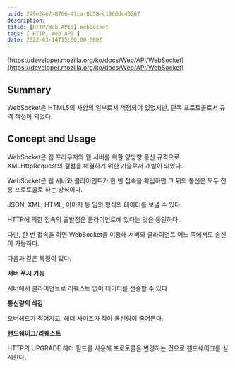 ```yaml
---
uuid: 249e24e7-8766-41ca-8b58-c190ddc40267
description: 
title: [HTTP/Web APIs] WebSocket
tags: [ HTTP, Web API ]
date: 2022-03-14T15:00:00.000Z
---
```









[https://developer.mozilla.org/ko/docs/Web/API/WebSocket](https://developer.mozilla.org/ko/docs/Web/API/WebSocket)

## Summary

WebSocket은 HTML5의 사양의 일부로서 책정되어 있었지만, 단독 프로토콜로서 규격 책정이 되었다.

## **Concept and Usage**

WebSocket은 웹 프라우저와 웹 서버를 위한 양방향 통신 규격으로 XMLHttpRequest의 결점을 해결하기 위한 기술로서 개발이 되었다.

WebSocket은 웹 서버와 클라이언트가 한 번 접속을 확립하면 그 뒤의 통신은 모두 전용 프로토콜로 하는 방식이다.

JSON, XML, HTML, 이미지 등 임의 형식의 데이터를 보낼 수 있다.

HTTP에 의한 접속의 출발점은 클라이언트에 있다는 것은 동일하다.

다만, 한 번 접속을 하면 WebSocket을 이용해 서버와 클라이언트 어느 쪽에서도 송신이 가능하다.

다음과 같은 특징이 있다.

**서버 푸시 기능**

서버에서 클라이언트로 리퀘스트 없이 데이터를 전송할 수 있다

**통신량의 삭감**

오버헤드가 적어지고, 헤더 사이즈가 작아 통신량이 줄어든다.

**핸드쉐이크/리퀘스트**

HTTP의 UPGRADE 헤더 필드를 사용해 프로토콜을 변경하는 것으로 핸드쉐이크를 실시한다.